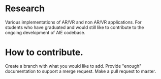 # Research

Various implementations of AR/VR and non AR/VR applications. For students who have graduated and would still like to contribute to the ongoing development of AIE codebase.

# How to contribute.

Create a branch with what you would like to add. Provide "enough" documentation to support a merge request. Make a pull request to master.
